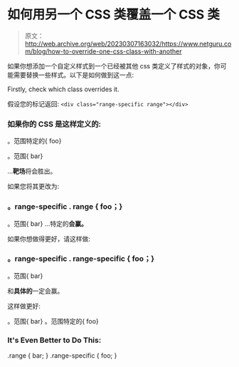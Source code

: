 # 如何用另一个 CSS 类覆盖一个 CSS 类

> 原文：<http://web.archive.org/web/20230307163032/https://www.netguru.com/blog/how-to-override-one-css-class-with-another>

 如果你想添加一个自定义样式到一个已经被其他 css 类定义了样式的对象，你可能需要替换一些样式。以下是如何做到这一点:

Firstly, check which class overrides it.

假设您的标记返回:
`<div class="range-specific range"></div>`

### 如果你的 CSS 是这样定义的:

。范围特定的{ foo}

。范围{ bar}

...**靶场**将会胜出。

如果您将其更改为:

### 。range-specific . range { foo；}
。范围{ bar}
...特定的**会赢。**

如果你想做得更好，请这样做:

### 。range-specific . range-specific { foo；}
。范围{ bar}

和**具体的**一定会赢。

这样做更好:

。范围{ bar}
。范围特定的{ foo}

### It's Even Better to Do This:

.range { bar; }
.range-specific { foo; }